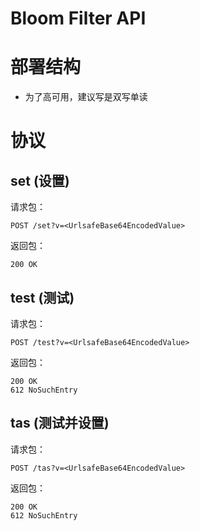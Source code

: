 Bloom Filter API
==================

# 部署结构

* 为了高可用，建议写是双写单读


# 协议

## set (设置)

请求包：

```
POST /set?v=<UrlsafeBase64EncodedValue>
```

返回包：

```
200 OK
```

## test (测试)

请求包：

```
POST /test?v=<UrlsafeBase64EncodedValue>
```

返回包：

```
200 OK
612 NoSuchEntry
```

## tas (测试并设置)

请求包：

```
POST /tas?v=<UrlsafeBase64EncodedValue>
```

返回包：

```
200 OK
612 NoSuchEntry
```

